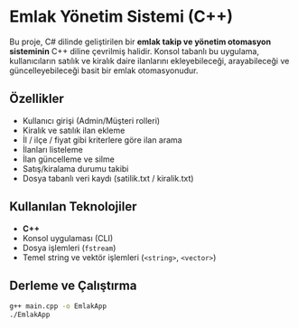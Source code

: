 # Emlak Yönetim Sistemi (C++)

Bu proje, C# dilinde geliştirilen bir **emlak takip ve yönetim otomasyon sisteminin** C++ diline çevrilmiş halidir. Konsol tabanlı bu uygulama, kullanıcıların satılık ve kiralık daire ilanlarını ekleyebileceği, arayabileceği ve güncelleyebileceği basit bir emlak otomasyonudur.

## Özellikler

- Kullanıcı girişi (Admin/Müşteri rolleri)
- Kiralık ve satılık ilan ekleme
- İl / ilçe / fiyat gibi kriterlere göre ilan arama
- İlanları listeleme
- İlan güncelleme ve silme
- Satış/kiralama durumu takibi
- Dosya tabanlı veri kaydı (satilik.txt / kiralik.txt)

## Kullanılan Teknolojiler

- **C++**
- Konsol uygulaması (CLI)
- Dosya işlemleri (`fstream`)
- Temel string ve vektör işlemleri (`<string>`, `<vector>`)

## Derleme ve Çalıştırma

```bash
g++ main.cpp -o EmlakApp
./EmlakApp
